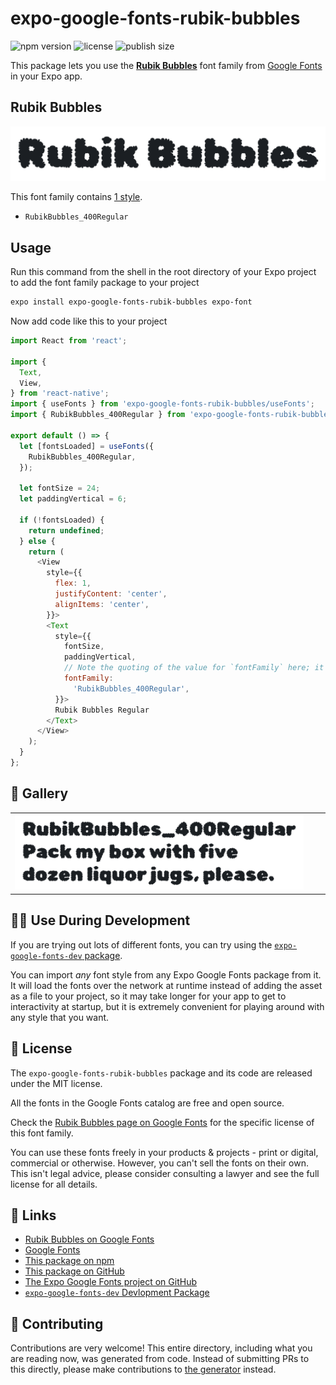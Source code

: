 # expo-google-fonts-rubik-bubbles

![npm version](https://flat.badgen.net/npm/v/expo-google-fonts-rubik-bubbles)
![license](https://flat.badgen.net/github/license/expo/google-fonts)
![publish size](https://flat.badgen.net/packagephobia/install/expo-google-fonts-rubik-bubbles)

This package lets you use the [**Rubik Bubbles**](https://fonts.google.com/specimen/Rubik+Bubbles) font family from [Google Fonts](https://fonts.google.com/) in your Expo app.

## Rubik Bubbles

![Rubik Bubbles](./font-family.png)

This font family contains [1 style](#-gallery).

- `RubikBubbles_400Regular`

## Usage

Run this command from the shell in the root directory of your Expo project to add the font family package to your project
```sh
expo install expo-google-fonts-rubik-bubbles expo-font
```

Now add code like this to your project
```js
import React from 'react';

import {
  Text,
  View,
} from 'react-native';
import { useFonts } from 'expo-google-fonts-rubik-bubbles/useFonts';
import { RubikBubbles_400Regular } from 'expo-google-fonts-rubik-bubbles/400Regular';

export default () => {
  let [fontsLoaded] = useFonts({
    RubikBubbles_400Regular,
  });

  let fontSize = 24;
  let paddingVertical = 6;

  if (!fontsLoaded) {
    return undefined;
  } else {
    return (
      <View
        style={{
          flex: 1,
          justifyContent: 'center',
          alignItems: 'center',
        }}>
        <Text
          style={{
            fontSize,
            paddingVertical,
            // Note the quoting of the value for `fontFamily` here; it expects a string!
            fontFamily:
              'RubikBubbles_400Regular',
          }}>
          Rubik Bubbles Regular
        </Text>
      </View>
    );
  }
};

```

## 🔡 Gallery


||||
|-|-|-|
|![RubikBubbles_400Regular](.//400Regular/RubikBubbles_400Regular.ttf.png)||||


## 👩‍💻 Use During Development

If you are trying out lots of different fonts, you can try using the [`expo-google-fonts-dev` package](https://github.com/freeboub/google-fonts/tree/master/font-packages/dev#readme).

You can import *any* font style from any Expo Google Fonts package from it. It will load the fonts
over the network at runtime instead of adding the asset as a file to your project, so it may take longer
for your app to get to interactivity at startup, but it is extremely convenient
for playing around with any style that you want.

## 📖 License

The `expo-google-fonts-rubik-bubbles` package and its code are released under the MIT license.

All the fonts in the Google Fonts catalog are free and open source.

Check the [Rubik Bubbles page on Google Fonts](https://fonts.google.com/specimen/Rubik+Bubbles) for the specific license of this font family.

You can use these fonts freely in your products & projects - print or digital, commercial or otherwise. However, you can't sell the fonts on their own. This isn't legal advice, please consider consulting a lawyer and see the full license for all details.

## 🔗 Links

- [Rubik Bubbles on Google Fonts](https://fonts.google.com/specimen/Rubik+Bubbles)
- [Google Fonts](https://fonts.google.com/)
- [This package on npm](https://www.npmjs.com/package/expo-google-fonts-rubik-bubbles)
- [This package on GitHub](https://github.com/freeboub/google-fonts/tree/master/font-packages/rubik-bubbles)
- [The Expo Google Fonts project on GitHub](https://github.com/freeboub/google-fonts)
- [`expo-google-fonts-dev` Devlopment Package](https://github.com/freeboub/google-fonts/tree/master/font-packages/dev)

## 🤝 Contributing

Contributions are very welcome! This entire directory, including what you are reading now, was generated from code. Instead of submitting PRs to this directly, please make contributions to [the generator](https://github.com/freeboub/google-fonts/tree/master/packages/generator) instead.
